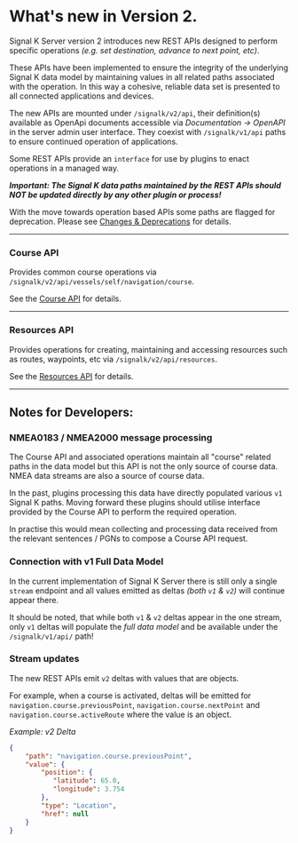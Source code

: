 # What's new in Version 2.

Signal K Server version 2 introduces new REST APIs designed to perform specific operations _(e.g. set destination, advance to next point, etc)_.

These APIs have been implemented to ensure the integrity of the underlying Signal K data model by maintaining values in all related paths associated with the operation. In this way a cohesive, reliable data set is presented to all connected applications and devices.

The new APIs are mounted under `/signalk/v2/api`, their definition(s) available as OpenApi documents accessible via _Documentation -> OpenAPI_ in the server admin user interface. They coexist with `/signalk/v1/api` paths to ensure continued operation of applications.

Some REST APIs provide an `interface` for use by plugins to enact operations in a managed way.

_**Important: The Signal K data paths maintained by the REST APIs should NOT be updated directly by any other plugin or process!**_

With the move towards operation based APIs some paths are flagged for deprecation. Please see [Changes & Deprecations](./breaking_changes.md) for details.

---

### Course API

Provides common course operations via `/signalk/v2/api/vessels/self/navigation/course`.

See the [Course API](./develop/rest-api/course_api.md) for details.

---

### Resources API

Provides operations for creating, maintaining and accessing resources such as routes, waypoints, etc via `/signalk/v2/api/resources`.

See the [Resources API](./develop/rest-api/resources_api.md) for details.


---

## Notes for Developers:


### NMEA0183 / NMEA2000 message processing

The Course API and associated operations maintain all "course" related paths in the data model but this API is not the only source of course data. NMEA data streams are also a source of course data.

In the past, plugins processing this data have directly populated various `v1` Signal K paths. Moving forward 
these plugins should utilise interface provided by the Course API to perform the required operation.

In practise this would mean collecting and processing data received from the relevant sentences / PGNs to compose a Course API request.


### Connection with v1 Full Data Model

In the current implementation of Signal K Server there is still only a single `stream` endpoint and all values emitted as deltas _(both `v1` & `v2`)_ will continue appear there.

It should be noted, that while both `v1` & `v2` deltas appear in the one stream, only `v1` deltas will populate the _full data model_ and be available under the `/signalk/v1/api/` path!

### Stream updates

The new REST APIs emit `v2` deltas with values that are objects.

For example, when a course is activated, deltas will be emitted for `navigation.course.previousPoint`, `navigation.course.nextPoint` and `navigation.course.activeRoute` where the value is an object.

_Example: v2 Delta_
```JSON
{
    "path": "navigation.course.previousPoint",
    "value": {
        "position": {
           "latitude": 65.0,
           "longitude": 3.754
        },
        "type": "Location",
        "href": null
    }
}
```


